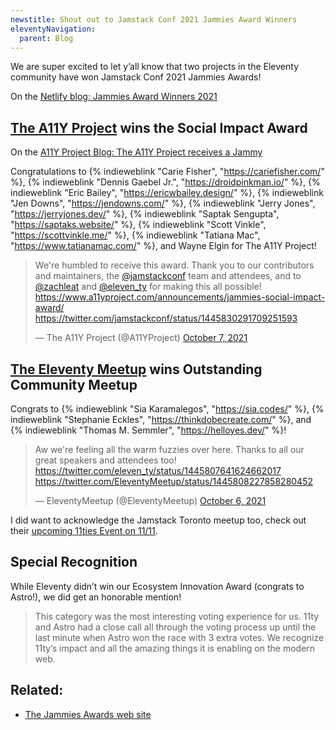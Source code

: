 ```yaml
---
newstitle: Shout out to Jamstack Conf 2021 Jammies Award Winners
eleventyNavigation:
  parent: Blog
---
```


We are super excited to let y’all know that two projects in the Eleventy community have won Jamstack Conf 2021 Jammies Awards!

On the [Netlify blog: Jammies Award Winners 2021](https://www.netlify.com/blog/2021/10/06/jammies-award-winners-2021/)

## [The A11Y Project](https://www.a11yproject.com/) wins the Social Impact Award

On the [A11Y Project Blog: The A11Y Project receives a Jammy](https://www.a11yproject.com/announcements/2021-10-07-jammies-social-impact-award/)

Congratulations to {% indieweblink "Carie Fisher", "https://cariefisher.com/" %}, {% indieweblink "Dennis Gaebel Jr.", "https://droidpinkman.io/" %}, {% indieweblink "Eric Bailey", "https://ericwbailey.design/" %}, {% indieweblink "Jen Downs", "https://jendowns.com/" %}, {% indieweblink "Jerry Jones", "https://jerryjones.dev/" %}, {% indieweblink "Saptak Sengupta", "https://saptaks.website/" %}, {% indieweblink "Scott Vinkle", "https://scottvinkle.me/" %}, {% indieweblink "Tatiana Mac", "https://www.tatianamac.com/" %}, and Wayne Elgin for The A11Y Project!

<blockquote class="twitter-tweet"><p lang="en" dir="ltr">We&#39;re humbled to receive this award. Thank you to our contributors and maintainers, the <a href="https://twitter.com/jamstackconf">@jamstackconf</a> team and attendees, and to <a href="{{ "https://twitter.com/zachleat" | canonicalTwitterUrl }}">@zachleat</a> and <a href="{{ "https://twitter.com/eleven_ty" | canonicalTwitterUrl }}">@eleven_ty</a> for making this all possible! <a href="https://www.a11yproject.com/announcements/jammies-social-impact-award/">https://www.a11yproject.com/announcements/jammies-social-impact-award/</a> <a href="{{ "https://twitter.com/jamstackconf/status/1445830291709251593" | canonicalTwitterUrl }}">https://twitter.com/jamstackconf/status/1445830291709251593</a></p>&mdash; The A11Y Project (@A11YProject) <a href="{{ "https://twitter.com/A11YProject/status/1446136316702363655" | canonicalTwitterUrl }}">October 7, 2021</a></blockquote>

## [The Eleventy Meetup](https://11tymeetup.dev/) wins Outstanding Community Meetup

Congrats to {% indieweblink "Sia Karamalegos", "https://sia.codes/" %}, {% indieweblink "Stephanie Eckles", "https://thinkdobecreate.com/" %}, and {% indieweblink "Thomas M. Semmler", "https://helloyes.dev/" %}!

<blockquote class="twitter-tweet"><p lang="en" dir="ltr">Aw we&#39;re feeling all the warm fuzzies over here. Thanks to all our great speakers and attendees too! <a href="{{ "https://twitter.com/eleven_ty/status/1445807641624662017" | canonicalTwitterUrl }}">https://twitter.com/eleven_ty/status/1445807641624662017</a> <a href="{{ "https://twitter.com/EleventyMeetup/status/1445808227858280452" | canonicalTwitterUrl }}">https://twitter.com/EleventyMeetup/status/1445808227858280452</a></p>&mdash; EleventyMeetup (@EleventyMeetup) <a href="{{ "https://twitter.com/EleventyMeetup/status/1445808227858280452" | canonicalTwitterUrl }}">October 6, 2021</a></blockquote>

I did want to acknowledge the Jamstack Toronto meetup too, check out their [upcoming 11ties Event on 11/11](https://www.meetup.com/JAMstack-Toronto/events/281278073/).

## Special Recognition

While Eleventy didn’t win our Ecosystem Innovation Award (congrats to Astro!), we did get an honorable mention!

> This category was the most interesting voting experience for us. 11ty and Astro had a close call all through the voting process up until the last minute when Astro won the race with 3 extra votes. We recognize 11ty’s impact and all the amazing things it is enabling on the modern web.

## Related:

- [The Jammies Awards web site](https://jamstackconf.com/jammies/)

